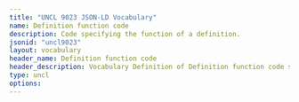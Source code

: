 ```yaml
---
title: "UNCL 9023 JSON-LD Vocabulary"
name: Definition function code
description: Code specifying the function of a definition.
jsonid: "uncl9023"
layout: vocabulary
header_name: Definition function code
header_description: Vocabulary Definition of Definition function code semantics in HTML format. JSON-LD format is available at [uncl9023.jsonld](/vocabulary/uncl9023.jsonld)
type: uncl
options:
---
```

